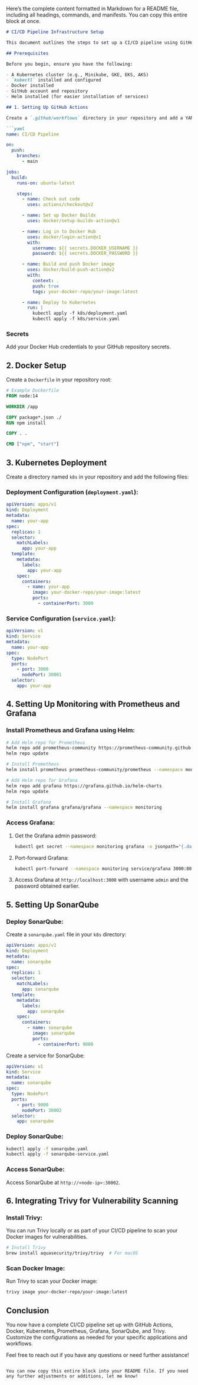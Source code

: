 Here’s the complete content formatted in Markdown for a README file, including all headings, commands, and manifests. You can copy this entire block at once.

```markdown
# CI/CD Pipeline Infrastructure Setup

This document outlines the steps to set up a CI/CD pipeline using GitHub Actions, Docker, Kubernetes, Prometheus, Grafana, SonarQube, and Trivy.

## Prerequisites

Before you begin, ensure you have the following:

- A Kubernetes cluster (e.g., Minikube, GKE, EKS, AKS)
- `kubectl` installed and configured
- Docker installed
- GitHub account and repository
- Helm installed (for easier installation of services)

## 1. Setting Up GitHub Actions

Create a `.github/workflows` directory in your repository and add a YAML file for your workflow (e.g., `ci-cd-pipeline.yml`):

```yaml
name: CI/CD Pipeline

on:
  push:
    branches:
      - main

jobs:
  build:
    runs-on: ubuntu-latest

    steps:
      - name: Check out code
        uses: actions/checkout@v2

      - name: Set up Docker Buildx
        uses: docker/setup-buildx-action@v1

      - name: Log in to Docker Hub
        uses: docker/login-action@v1
        with:
          username: ${{ secrets.DOCKER_USERNAME }}
          password: ${{ secrets.DOCKER_PASSWORD }}

      - name: Build and push Docker image
        uses: docker/build-push-action@v2
        with:
          context: .
          push: true
          tags: your-docker-repo/your-image:latest

      - name: Deploy to Kubernetes
        run: |
          kubectl apply -f k8s/deployment.yaml
          kubectl apply -f k8s/service.yaml
```

### Secrets
Add your Docker Hub credentials to your GitHub repository secrets.

## 2. Docker Setup

Create a `Dockerfile` in your repository root:

```Dockerfile
# Example Dockerfile
FROM node:14

WORKDIR /app

COPY package*.json ./
RUN npm install

COPY . .

CMD ["npm", "start"]
```

## 3. Kubernetes Deployment

Create a directory named `k8s` in your repository and add the following files:

### Deployment Configuration (`deployment.yaml`):

```yaml
apiVersion: apps/v1
kind: Deployment
metadata:
  name: your-app
spec:
  replicas: 1
  selector:
    matchLabels:
      app: your-app
  template:
    metadata:
      labels:
        app: your-app
    spec:
      containers:
        - name: your-app
          image: your-docker-repo/your-image:latest
          ports:
            - containerPort: 3000
```

### Service Configuration (`service.yaml`):

```yaml
apiVersion: v1
kind: Service
metadata:
  name: your-app
spec:
  type: NodePort
  ports:
    - port: 3000
      nodePort: 30001
  selector:
    app: your-app
```

## 4. Setting Up Monitoring with Prometheus and Grafana

### Install Prometheus and Grafana using Helm:

```bash
# Add Helm repo for Prometheus
helm repo add prometheus-community https://prometheus-community.github.io/helm-charts
helm repo update

# Install Prometheus
helm install prometheus prometheus-community/prometheus --namespace monitoring --create-namespace

# Add Helm repo for Grafana
helm repo add grafana https://grafana.github.io/helm-charts
helm repo update

# Install Grafana
helm install grafana grafana/grafana --namespace monitoring
```

### Access Grafana:

1. Get the Grafana admin password:
   ```bash
   kubectl get secret --namespace monitoring grafana -o jsonpath="{.data.admin-password}" | base64 --decode ; echo
   ```

2. Port-forward Grafana:
   ```bash
   kubectl port-forward --namespace monitoring service/grafana 3000:80
   ```

3. Access Grafana at `http://localhost:3000` with username `admin` and the password obtained earlier.

## 5. Setting Up SonarQube

### Deploy SonarQube:

Create a `sonarqube.yaml` file in your `k8s` directory:

```yaml
apiVersion: apps/v1
kind: Deployment
metadata:
  name: sonarqube
spec:
  replicas: 1
  selector:
    matchLabels:
      app: sonarqube
  template:
    metadata:
      labels:
        app: sonarqube
    spec:
      containers:
        - name: sonarqube
          image: sonarqube
          ports:
            - containerPort: 9000
```

Create a service for SonarQube:

```yaml
apiVersion: v1
kind: Service
metadata:
  name: sonarqube
spec:
  type: NodePort
  ports:
    - port: 9000
      nodePort: 30002
  selector:
    app: sonarqube
```

### Deploy SonarQube:

```bash
kubectl apply -f sonarqube.yaml
kubectl apply -f sonarqube-service.yaml
```

### Access SonarQube:

Access SonarQube at `http://<node-ip>:30002`.

## 6. Integrating Trivy for Vulnerability Scanning

### Install Trivy:

You can run Trivy locally or as part of your CI/CD pipeline to scan your Docker images for vulnerabilities.

```bash
# Install Trivy
brew install aquasecurity/trivy/trivy  # For macOS
```

### Scan Docker Image:

Run Trivy to scan your Docker image:

```bash
trivy image your-docker-repo/your-image:latest
```

## Conclusion

You now have a complete CI/CD pipeline set up with GitHub Actions, Docker, Kubernetes, Prometheus, Grafana, SonarQube, and Trivy. Customize the configurations as needed for your specific applications and workflows.

Feel free to reach out if you have any questions or need further assistance!
```

You can now copy this entire block into your README file. If you need any further adjustments or additions, let me know!
